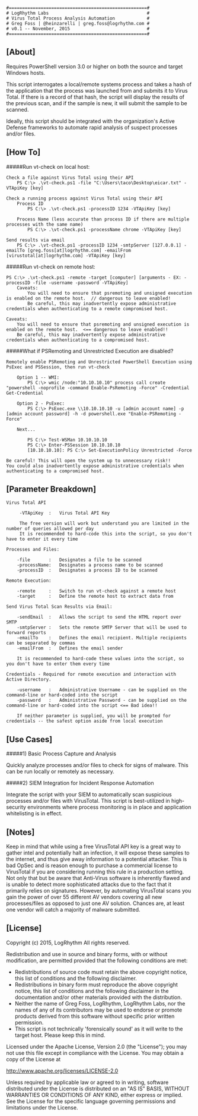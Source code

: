 
    #====================================================#
    # LogRhythm Labs                                     #
    # Virus Total Process Analysis Automation            #
    # Greg Foss | @heinzarelli | greg.foss@logrhythm.com #
    # v0.1 -- November, 2015                             #
    #====================================================#

## [About]

Requires PowerShell version 3.0 or higher on both the source and target Windows hosts.

This script interrogates a local/remote systems process and takes a hash of the application that the process was launched from and submits it to Virus Total. If there is a record of that hash, the script will display the results of the previous scan, and if the sample is new, it will submit the sample to be scanned.

Ideally, this script should be integrated with the organization's Active Defense frameworks to automate rapid analysis of suspect processes and/or files.

## [How To]

#####Run vt-check on local host:

    Check a file against Virus Total using their API
        PS C:\> .\vt-check.ps1 -file "C:\Users\taco\Desktop\eicar.txt" -VTApiKey [key]

    Check a running process against Virus Total using their API
        Process ID
            PS C:\> .\vt-check.ps1 -processID 1234 -VTApiKey [key]

        Process Name (less accurate than process ID if there are multiple processes with the same name)
            PS C:\> .\vt-check.ps1 -processName chrome -VTApiKey [key]

    Send results via email
        PS C:\> .\vt-check.ps1 -processID 1234 -smtpServer [127.0.0.1] -emailTo [greg.foss[at]logrhythm.com] -emailFrom [virustotal[at]logrhythm.com] -VTApiKey [key]

#####Run vt-check on remote host:

    PS C:\> .\vt-check.ps1 -remote -target [computer] [arguments - EX: -processID -file -username -password -VTApiKey]
        Caveats:
            You will need to ensure that psremoting and unsigned execution is enabled on the remote host.  // dangerous to leave enabled!
            Be careful, this may inadvertently expose administrative credentials when authenticating to a remote compromised host.
    
    Caveats:
        You will need to ensure that psremoting and unsigned execution is enabled on the remote host.  <== dangerous to leave enabled!!
        Be careful, this may inadvertently expose administrative credentials when authenticating to a compromised host.

#####What if PSRemoting and Unrestricted Execution are disabled?

    Remotely enable PSRemoting and Unrestricted PowerShell Execution using PsExec and PSSession, then run vt-check

        Option 1 -- WMI:
            PS C:\> wmic /node:"10.10.10.10" process call create "powershell -noprofile -command Enable-PsRemoting -Force" -Credential Get-Credential

        Option 2 - PsExec:
            PS C:\> PsExec.exe \\10.10.10.10 -u [admin account name] -p [admin account password] -h -d powershell.exe "Enable-PSRemoting -Force"
        
        Next...

            PS C:\> Test-WSMan 10.10.10.10
            PS C:\> Enter-PSSession 10.10.10.10
            [10.10.10.10]: PS C:\> Set-ExecutionPolicy Unrestricted -Force
    
    Be careful! This will open the system up to unnecessary risk!!
    You could also inadvertently expose administrative credentials when authenticating to a compromised host.

## [Parameter Breakdown]

	Virus Total API

         -VTApiKey  :   Virus Total API Key

         The free version will work but understand you are limited in the number of queries allowed per day
         It is recommended to hard-code this into the script, so you don't have to enter it every time

    Processes and Files:

        -file       :   Designates a file to be scanned
        -processName:   Designates a process name to be scanned
        -processID  :   Designates a process ID to be scanned

    Remote Execution:

		-remote 	:	Switch to run vt-check against a remote host
		-target 	:	Define the remote host to extract data from

	Send Virus Total Scan Results via Email:

		-sendEmail 	: 	Allows the script to send the HTML report over SMTP
        -smtpServer : 	Sets the remote SMTP Server that will be used to forward reports
        -emailTo 	: 	Defines the email recipient. Multiple recipients can be separated by commas
        -emailFrom 	: 	Defines the email sender

        It is recommended to hard-code these values into the script, so you don't have to enter them every time

    Credentials - Required for remote execution and interaction with Active Directory.

    	-username 	:	Administrative Username - can be supplied on the command-line or hard-coded into the script
        -password 	: 	Administrative Password - can be supplied on the command-line or hard-coded into the script <== Bad idea!!
        
        If neither parameter is supplied, you will be prompted for credentials -- the safest option aside from local execution

## [Use Cases]

#####1) Basic Process Capture and Analysis

Quickly analyze processes and/or files to check for signs of malware. This can be run locally or remotely as necessary.

#####2) SIEM Integration for Incident Response Automation

Integrate the script with your SIEM to automatically scan suspicious processes and/or files with VirusTotal. This script is best-utilized in high-security environments where process monitoring is in place and application whitelisting is in effect.

## [Notes]

Keep in mind that while using a free VirusTotal API key is a great way to gather intel and potentially halt an infection, it will expose these samples to the internet, and thus give away information to a potential attacker. This is bad OpSec and is reason enough to purchase a commercial license to VirusTotal if you are considering running this rule in a production setting. Not only that but be aware that Anti-Virus software is inherently flawed and is unable to detect more sophisticated attacks due to the fact that it primarily relies on signatures. However, by automating VirusTotal scans you gain the power of over 55 different AV vendors covering all new processes/files as opposed to just one AV solution. Chances are, at least one vendor will catch a majority of malware submitted.

## [License]

Copyright (c) 2015, LogRhythm
All rights reserved.

Redistribution and use in source and binary forms, with or without
modification, are permitted provided that the following conditions are met:
* Redistributions of source code must retain the above copyright notice, this list of conditions and the following disclaimer.
* Redistributions in binary form must reproduce the above copyright notice, this list of conditions and the following disclaimer in the documentation and/or other materials provided with the distribution.
* Neither the name of Greg Foss, LogRhythm, LogRhythm Labs, nor the names of any of its contributors may be used to endorse or promote products derived from this software without specific prior written permission.
* This script is not technically 'forensically sound' as it will write to the target host. Please keep this in mind.

Licensed under the Apache License, Version 2.0 (the "License");
you may not use this file except in compliance with the License.
You may obtain a copy of the License at

http://www.apache.org/licenses/LICENSE-2.0

Unless required by applicable law or agreed to in writing, software
distributed under the License is distributed on an "AS IS" BASIS,
WITHOUT WARRANTIES OR CONDITIONS OF ANY KIND, either express or implied.
See the License for the specific language governing permissions and
limitations under the License.
